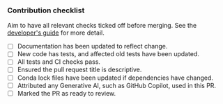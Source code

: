 <!-- Thanks for contributing! Please add a short description of your change, and link to an issue, e.g. "Fixes #123" -->

### Contribution checklist

Aim to have all relevant checks ticked off before merging. See the [developer's guide](https://metoffice.github.io/CSET/contributing/) for more detail.

- [ ] Documentation has been updated to reflect change.
- [ ] New code has tests, and affected old tests have been updated.
- [ ] All tests and CI checks pass.
- [ ] Ensured the pull request title is descriptive.
- [ ] Conda lock files have been updated if dependencies have changed.
- [ ] Attributed any Generative AI, such as GitHub Copilot, used in this PR.
- [ ] Marked the PR as ready to review.
